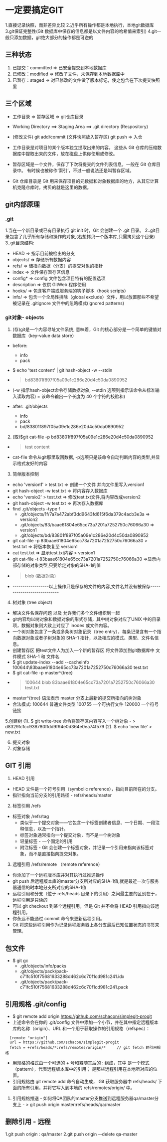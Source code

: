 # 一定要搞定GIT

1.直接记录快照，而非差异比较
2.近乎所有操作都是本地执行，本地git数据库
3.git保证完整性(Git 数据库中保存的信息都是以文件内容的哈希值来索引)
4.git一般只添加数据，git绝大部分的操作都是可逆的

## 三种状态

1. 已提交：committed  => 已安全提交到本地数据库
2. 已修改：modified  => 修改了文件，未保存到本地数据库中
3. 已暂存：staged  => 对已修改的文件做了版本标记，使之包含在下次提交快照里 

## 三个区域

- 工作目录 =>              暂存区域 =>          git仓库目录
- Working Directory  ==> Staging Area  ==> .git directory (Respository)
- (修改文件)  git add/commit (文件快照放入暂存区) git push => 入仓

- 工作目录是对项目的某个版本独立提取出来的内容。 这些从 Git 仓库的压缩数据库中提取出来的文件，放在磁盘上供你使用或修改。
- 暂存区域是一个文件，保存了下次将提交的文件列表信息，一般在 Git 仓库目录中。 有时候也被称作‘索引’，不过一般说法还是叫暂存区域。
- Git 仓库目录是 Git 用来保存项目的元数据和对象数据库的地方，从其它计算机克隆仓库时，拷贝的就是这里的数据。

## git内部原理

### .git 

1.当在一个新目录或已有目录执行 git init 时，Git 会创建一个 .git 目录。
2..git目录包含了几乎所有存储和操作的对象,(若想拷贝一个版本库,只需拷贝这个目录)
3..git目录结构:
  - HEAD        => 指示目前被检出的分支
  - objects/    => 存储所有数据内容
  - refs/       => 储指向数据（分支）的提交对象的指针
  - index       => 文件保存暂存区信息
  - config*    => config 文件包含项目特有的配置选项
  - description => 仅供 GitWeb 程序使用
  - hooks/    => 包含客户端或服务端的钩子脚本（hook scripts）
  - info/    => 包含一个全局性排除（global exclude）文件，用以放置那些不希望被记录在 .gitignore 文件中的忽略模式(ignored patterns)

### git对象- objects

1. (存)git是一个内容寻址文件系统, 意味着，Git 的核心部分是一个简单的键值对数据库（key-value data store）
  - before: 
    - info
    - pack
  - $ echo 'test content' | git hash-object -w --stdin 
  -   > bd83801f897f05a09e1c286e20d4c50da0890952
  - (-w 指示hash-object命令存储数据对象, --stdin 选项则指示该命令从标准输入读取内容) = 该命令输出一个长度为 40 个字符的校验和)

  - after: .git/objects
    - info
    - pack
    - bd/83801f897f05a09e1c286e20d4c50da0890952

2. (取)$git cat-file -p bd83801f897f05a09e1c286e20d4c50da0890952
  - > test content
  - cat-file 命令从git那里取回数据, -p选项只是该命令自动判断内容的类型,并显示格式友好的内容

3. 简单版本控制

  - echo 'version1' > test.txt => 创建一个文件 并向文件里写入version1
  - git hash-object -w test.txt => 将内容存入数据库
  - echo 'versio2' > test.txt => 修改test.txt文件,将内容改成version2
  - git hash-object -w test.txt => 再次存入数据库
  - find .git/objects -type f 
    - .git/objects/1f/7a7a472abf3dd9643fd615f6da379c4acb3e3a  => version2
    - .git/objects/83/baae61804e65cc73a7201a7252750c76066a30 => version1
    - .git/objects/bd/83801f897f05a09e1c286e20d4c50da0890952 
  - git cat-file -p 83baae61804e65cc73a7201a7252750c76066a30 > test.txt => 将版本恢复至 version1
  - cat test.txt => 显示test.txt内容 > version1
  - git cat-file -t 83baae61804e65cc73a7201a7252750c76066a30 =>显示内部存储的对象类型,只要给定对象的SHA-1的值
  - > blob (数据对象)  
  - ------------------以上操作只是保存的文件的内容,文件名并没有被保存----------------------------

4. 树对象 (tree object)
  - 解决文件名保存问题 以及 允许我们多个文件组织到一起
  - git内容均以树对象和数据对象的形式存储，其中树对象对应了UNIX 中的目录项，数据对象则大致上对应了 inodes 或文件内容。
  - 一个树对象包含了一条或多条树对象记录（tree entry），每条记录含有一个指向数据对象或者子树对象的 SHA-1 指针，以及相应的模式、类型、文件名信息。
  -   创建暂存区   把test文件人为加入一个新的暂存区  将文件添加到git数据库中 文件模式 SHA-1 和 文件名
  - $ git update-index --add --cacheinfo 100644\83baae61804e65cc73a7201a7252750c76066a30 test.txt
  - $ git cat-file -p master^{tree}
  - > 100644 blob 83baae61804e65cc73a7201a7252750c76066a30    test.txt
  - master^{tree} 语法表示 master 分支上最新的提交所指向的树对象
  - 合法模式: 100644 普通文件类型 100755 一个可执行文件  120000 一个符号链接

5.创建树
  (1). $ git write-tree 命令将暂存区内容写入一个树对象
      - > d8329fc1cc938780ffdd9f94e0d364e0ea74f579
  (2). $ echo 'new file' > new.txt

6. 提交对象
7. 对象存储

## GIT 引用 

1. HEAD 引用
  - HEAD 文件是一个符号引用（symbolic reference），指向目前所在的分支。
  - 指针指向当前分支的引用路径 - refs/heads/master

2. 标签引用 /refs
  - 标签对象 /refs/tag
    - 类似于一个提交对象——它包含一个标签创建者信息、一个日期、一段注释信息，以及一个指针。
    - 标签对象通常指向一个提交对象，而不是一个树对象
    - 轻量标签 - 一个固定的引用
    - 附注标签 - Git 会创建一个标签对象，并记录一个引用来指向该标签对象，而不是直接指向提交对象。

3. 远程引用 /refs/remote （remote reference）
  - 你添加了一个远程版本库并对其执行过推送操作
  - git push 后远程版本库的master分支所对应的SHA-1值,就是最近一次与服务器通信的时本地分支所对应的SHA-1值
  - 远程引用和分支（位于 refs/heads 目录下的引用）之间最主要的区别在于，远程引用是只读的
  - 可以 git checkout 到某个远程引用，但是 Git 并不会将 HEAD 引用指向该远程引用。
  - 你永远不能通过 commit 命令来更新远程引用。
  -  Git 将这些远程引用作为记录远程服务器上各分支最后已知位置状态的书签来管理。

## 包文件 
- $ git gc 
  - .git/objects/info/packs
  - .git/objects/pack/pack-c71fc510f75681633288d462c6c70f1cd981c241.idx
  - .git/objects/pack/pack-c71fc510f75681633288d462c6c70f1cd981c241.pack

  
## 引用规格 .git/config 
  - $ git remote add origin https://github.com/schacon/simplegit-progit
  - 上述命令会在你的 .git/config 文件中添加一个小节，并在其中指定远程版本库的名称（origin）、URL 和一个用于获取操作的引用规格（refspec）：
  ```
    [remote "origin"]
    url = https://github.com/schacon/simplegit-progit
    fetch = +refs/heads/*:refs/remotes/origin/*     // git fetch 的引用规格
  ```
  - 用规格的格式由一个可选的 + 号和紧随其后的 <src>:<dst> 组成，其中 <src> 是一个模式（pattern），代表远程版本库中的引用；<dst> 是那些远程引用在本地所对应的位置。
  - 引用规格由 git remote add 命令自动生成， Git 获取服务器中 refs/heads/ 下面的所有引用，并将它写入到本地的 refs/remotes/origin/ 中。

  1. 引用规格推送
    - 如何将QA团队的master分支推送到远程服务器qa/master分支上
    - > git push origin master:refs/heads/qa/master

## 删除引用 - 远程
  1.git push origin  : qa/master
  2.git push origin --delete qa-master